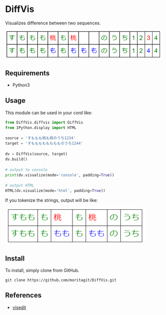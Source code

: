 # DiffVis


Visualizes difference between two sequences.

![result](https://github.com/moritagit/DiffVis/blob/doc/figures/result_html_table.PNG "result")



## Requirements

* Python3



## Usage

This module can be used in your cord like:

```python
from DiffVis.diffvis import DiffVis
from IPython.display import HTML

source = 'すももも桃も桃のうち1234'
target = 'すもももももももものうち1244'

dv = DiffVis(source, target)
dv.build()

# output to console
print(dv.visualize(mode='console', padding=True))

# output HTML
HTML(dv.visualize(mode='html', padding=True))
```

If you tokenize the strings, output will be like:

![result tokenized](https://github.com/moritagit/DiffVis/blob/doc/figures/result_tokenized_html_table.PNG "result tokenized")



## Install

To install, simply clone from GitHub.

```console
git clone https://github.com/moritagit/DiffVis.git
```



## References

* [visedit](https://pypi.org/project/visedit/)
